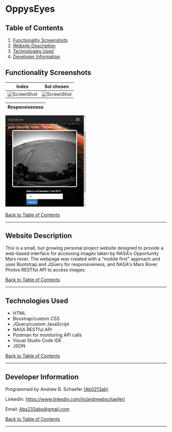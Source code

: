 # OppysEyes

## Table of Contents
1. [Functionality Screenshots](#functionality-screenshots)
2. [Website Description](#website-description)
3. [Technologies Used](#technologies-used)
4. [Developer Information](#developer-information) 

## Functionality Screenshots

Index                      |  Sol chosen             
:-------------------------:|:-------------------------:
![ScreenShot](/images/ss1.png)  |  ![ScreenShot](/images/ss2.png) 

Responsiveness             |             
:-------------------------:|
<img src="images/ss3.png" width="50%"> 

[Back to Table of Contents](#table-of-contents)

<hr>

## Website Description

This is a small, but growing personal project website designed to provide a web-based interface 
for accessing images taken by NASA's Opportunity Mars rover. The webpage was created with a "mobile first" approach and uses 
Bootstrap and JQuery for responsiveness, and NASA's Mars Rover Photos RESTful API to access images. 

[Back to Table of Contents](#table-of-contents)

<hr>

## Technologies Used
- HTML
- Boostrap/custom CSS
- JQuery/custom JavaScript
- NASA RESTful API
- Postman for monitoring API calls
- Visual Studio Code IDE
- JSON

[Back to Table of Contents](#table-of-contents)

<hr>

## Developer Information
Programmed by Andrew B. Schaefer [(Ab0213ab)](https://github.com/Ab0213ab).

LinkedIn: https://www.linkedin.com/in/andrewbschaefer/

Email: Abs233abs@gmail.com 

[Back to Table of Contents](#table-of-contents)

<hr>
